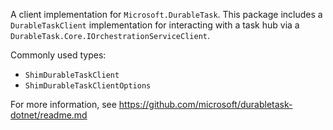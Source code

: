 A client implementation for `Microsoft.DurableTask`. This package includes a `DurableTaskClient` implementation for interacting with a task hub via a `DurableTask.Core.IOrchestrationServiceClient`.

Commonly used types:
- `ShimDurableTaskClient`
- `ShimDurableTaskClientOptions`

For more information, see https://github.com/microsoft/durabletask-dotnet/readme.md